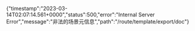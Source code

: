 {"timestamp":"2023-03-14T02:07:14.561+0000","status":500,"error":"Internal Server Error","message":"非法的场景元信息","path":"/route/template/export/doc"}
